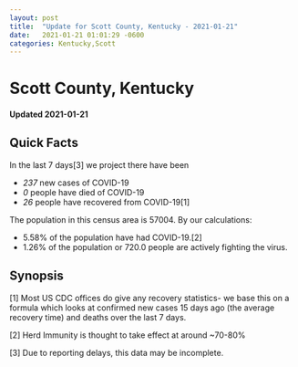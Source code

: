 ```yaml
---
layout: post
title:  "Update for Scott County, Kentucky - 2021-01-21"
date:   2021-01-21 01:01:29 -0600
categories: Kentucky,Scott
---
```


# Scott County, Kentucky
#### Updated 2021-01-21

## Quick Facts

In the last 7 days[3] we project there have been
- *237* new cases of COVID-19
- *0* people have died of COVID-19
- *26* people have recovered from COVID-19[1]

The population in this census area is 57004. By our calculations:
- 5.58% of the population have had COVID-19.[2]
- 1.26% of the population or 720.0 people are actively fighting the virus.

## Synopsis




[1] Most US CDC offices do give any recovery statistics- we base this on a formula which looks at confirmed new cases
15 days ago (the average recovery time) and deaths over the last 7 days.

[2] Herd Immunity is thought to take effect at around ~70-80%

[3] Due to reporting delays, this data may be incomplete.
 
    